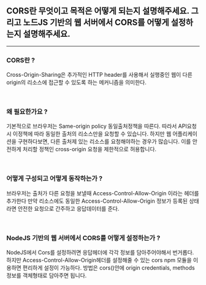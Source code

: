 ## CORS란 무엇이고 목적은 어떻게 되는지 설명해주세요. 그리고 노드JS 기반의 웹 서버에서 CORS를 어떻게 설정하는지 설명해주세요.

---

### CORS란 ?
Cross-Origin-Sharing은 추가적인 HTTP header를 사용해서 실행중인 웹이 다른 origin의 리소스에 접근할 수 있도록 하는 메커니즘을 의미한다.

<br />

### 왜 필요한가요 ?
기본적으로 브라우저는 Same-origin policy 동일출처정책을 따른다. 따라서 API요청시 이정책에 따라 동일한 출처의 리소스만을 요청할 수 있습니다. 하지만 웹 어플리케이션을 구현하다보면, 다른 출처제 있는 리소스를 요청해야하는 경우가 많습니다. 이를 안전하게 처리할 정책인 cross-origin 요청을 제한적으로 허용합니다.

<br />

### 어떻게 구성되고 어떻게 동작하는가 ?
브라우저는 출처가 다른 요청을 보낼때 Access-Control-Allow-Origin 이라는 헤더를 추가한다 만약 리소스에도 동일한 Access-Control-Allow-Origin 정보가 등록된 상태라면 안전한 요청으로 간주하고 응답데이터를 준다.

<br />

### NodeJS 기반의 웹 서버에서 CORS를 어떻게 설정하는가 ?
NodeJS에서 Cors를 설정하려면 응답헤더에 각각 정보를 담아주어야해서 번거롭다. 하지만 Access-Control-Allow-Origin헤더를 설정해줄 수 있는 cors npm 모듈을 이용하면 편리하게 설정이 가능하다. 방법은 cors()안에 origin credentials, methods 정보를 객체형태로 담아주면 됩니다.
